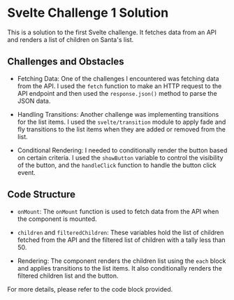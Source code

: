 # Svelte Challenge 1 Solution

This  is a solution to the first Svelte challenge. It fetches data from an API and renders a list of children on Santa's list.

## Challenges and Obstacles

- Fetching Data: One of the challenges I encountered was fetching data from the API. I used the `fetch` function to make an HTTP request to the API endpoint and then used the `response.json()` method to parse the JSON data.

- Handling Transitions: Another challenge was implementing transitions for the list items. I used the `svelte/transition` module to apply fade and fly transitions to the list items when they are added or removed from the list.

- Conditional Rendering: I needed to conditionally render the button based on certain criteria. I used the `showButton` variable to control the visibility of the button, and the `handleClick` function to handle the button click event.

## Code Structure

- `onMount`: The `onMount` function is used to fetch data from the API when the component is mounted.

- `children` and `filteredChildren`: These variables hold the list of children fetched from the API and the filtered list of children with a tally less than 50.

- Rendering: The component renders the children list using the `each` block and applies transitions to the list items. It also conditionally renders the filtered children list and the button.

For more details, please refer to the code block provided.
